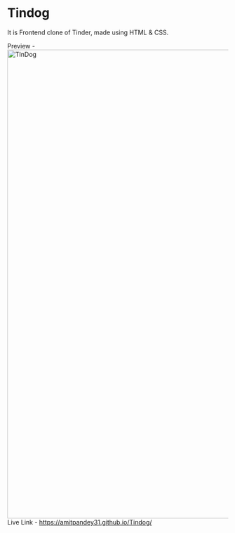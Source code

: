 # Tindog
It is Frontend clone of Tinder, made using HTML & CSS.

Preview -
<img width="1068" alt="TInDog" src="https://github.com/AmitPandey31/Tindog/assets/88220698/4f64c442-829c-4bb2-91ee-337765881a87">
Live Link - https://amitpandey31.github.io/Tindog/
